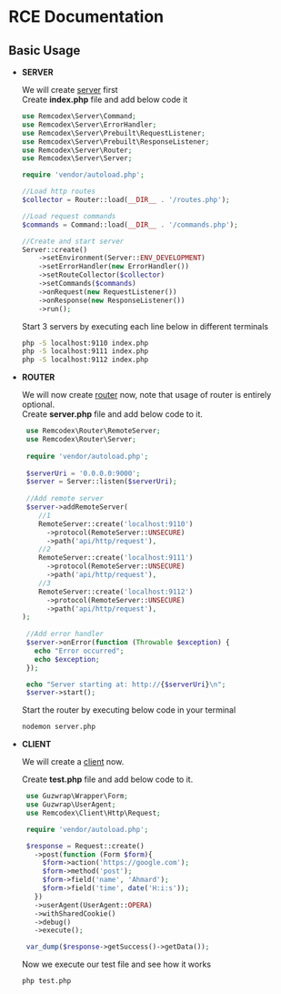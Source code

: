 # RCE Documentation

## Basic Usage

* **SERVER**<p/>
  We will create [server](https://github.com/remcodex/server) first<br/>
  Create **index.php** file and add below code it
    ```php
    use Remcodex\Server\Command;
    use Remcodex\Server\ErrorHandler;
    use Remcodex\Server\Prebuilt\RequestListener;
    use Remcodex\Server\Prebuilt\ResponseListener;
    use Remcodex\Server\Router;
    use Remcodex\Server\Server;
    
    require 'vendor/autoload.php';
    
    //Load http routes
    $collector = Router::load(__DIR__ . '/routes.php');
    
    //Load request commands
    $commands = Command::load(__DIR__ . '/commands.php');
    
    //Create and start server
    Server::create()
        ->setEnvironment(Server::ENV_DEVELOPMENT)
        ->setErrorHandler(new ErrorHandler())
        ->setRouteCollector($collector)
        ->setCommands($commands)
        ->onRequest(new RequestListener())
        ->onResponse(new ResponseListener())
        ->run();
    ```
  Start 3 servers by executing each line below in different terminals
  ```bash
  php -S localhost:9110 index.php 
  php -S localhost:9111 index.php 
  php -S localhost:9112 index.php 
  ```


* **ROUTER**<p/>
  We will now create [router](https://github.com/remcodex/router) now, note that usage of router is entirely
  optional.<br/>
  Create **server.php** file and add below code to it.
  ```php
   use Remcodex\Router\RemoteServer;
   use Remcodex\Router\Server;
    
   require 'vendor/autoload.php';
    
   $serverUri = '0.0.0.0:9000';
   $server = Server::listen($serverUri);
    
   //Add remote server
   $server->addRemoteServer(
      //1
      RemoteServer::create('localhost:9110')
        ->protocol(RemoteServer::UNSECURE)
        ->path('api/http/request'),
      //2
      RemoteServer::create('localhost:9111')
        ->protocol(RemoteServer::UNSECURE)
        ->path('api/http/request'),
      //3
      RemoteServer::create('localhost:9112')
        ->protocol(RemoteServer::UNSECURE)
        ->path('api/http/request'),
  );
    
   //Add error handler
   $server->onError(function (Throwable $exception) {
     echo "Error occurred";
     echo $exception;
   });

   echo "Server starting at: http://{$serverUri}\n";
   $server->start();
  ```
  Start the router by executing below code in your terminal
  ```bash
  nodemon server.php
  ```


* **CLIENT**<p/>
  We will create a [client](https://github.com/remcodex/client) now.<p/>
  Create **test.php** file and add below code to it.
  ```php
   use Guzwrap\Wrapper\Form;
   use Guzwrap\UserAgent;
   use Remcodex\Client\Http\Request;
  
   require 'vendor/autoload.php';
  
   $response = Request::create()
     ->post(function (Form $form){
       $form->action('https://google.com');
       $form->method('post');
       $form->field('name', 'Ahmard');
       $form->field('time', date('H:i:s'));
     })
     ->userAgent(UserAgent::OPERA)
     ->withSharedCookie()
     ->debug()
     ->execute();
  
   var_dump($response->getSuccess()->getData());
  ```
  Now we execute our test file and see how it works
  ```bash
  php test.php
  ```